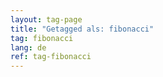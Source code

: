 ```yaml
---
layout: tag-page
title: "Getagged als: fibonacci"  
tag: fibonacci
lang: de
ref: tag-fibonacci
---
```

